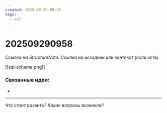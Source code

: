 ```yaml
---
created: 2025-09-29 09:58
tags:
  - sql
---
```

# 202509290958
*Ссылка на StructureNote:*
*Ссылка на исходник или контекст (если есть):* 

[[sql-scheme.png]] 
### Связанные идеи:
* 
---

*Что стоит развить? Какие вопросы возникли?*